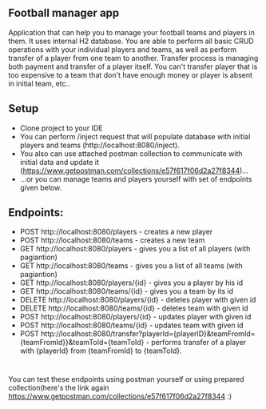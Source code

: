 ## Football manager app
Application that can help you to manage your football teams and players in them. It uses internal H2 database.
You are able to perform all basic CRUD operations with your individual players and teams, as well as perform transfer of a player from one team to another.
Transfer process is managing both payment and transfer of a player itself. You can't transfer player that is too expensive to a team that don't have enough money or player is absent in initial team, etc..

## Setup
- Clone project to your IDE
- You can perform /inject request that will populate database with initial players and teams (http://localhost:8080/inject).
- You also can use attached postman collection to communicate with initial data and update it (https://www.getpostman.com/collections/e57f617f06d2a27f8344)...
- ...or you can manage teams and players yourself with set of endpoints given below.

## Endpoints:
- POST http://localhost:8080/players - creates a new player
- POST http://localhost:8080/teams - creates a new team
- GET http://localhost:8080/players - gives you a list of all players (with pagiantion)
- GET http://localhost:8080/teams - gives you a list of all teams (with pagiantion)
- GET http://localhost:8080/players/{id} - gives you a player by his id 
- GET http://localhost:8080/teams/{id} - gives you a team by its id 
- DELETE http://localhost:8080/players/{id} - deletes player with given id
- DELETE http://localhost:8080/teams/{id} - deletes team with given id
- POST http://localhost:8080/players/{id} - updates player with given id
- POST http://localhost:8080/teams/{id} - updates team with given id
- POST http://localhost:8080/transfer?playerId={playerID}&teamFromId={teamFromId}}&teamToId={teamToId} - performs transfer of a player with {playerId} from {teamFromId} to {teamToId}.
#
You can test these endpoints using postman yourself or using prepared collection(here's the link again https://www.getpostman.com/collections/e57f617f06d2a27f8344 :)
